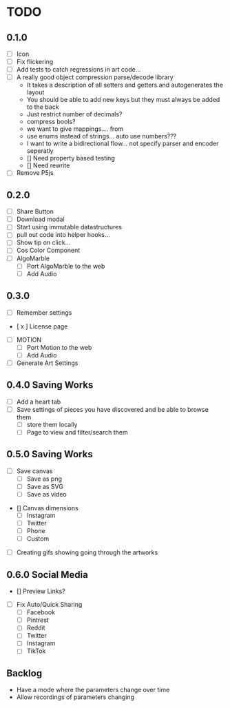 # TODO

## 0.1.0

- [ ] Icon
- [ ] Fix flickering
- [ ] Add tests to catch regressions in art code...
- [ ] A really good object compression parse/decode library
  - It takes a description of all setters and getters and autogenerates the layout
  - You should be able to add new keys but they must always be added to the back
  - Just restrict number of decimals?
  - compress bools?
  - we want to give mappings.... from
  - use enums instead of strings... auto use numbers???
  - I want to write a bidirectional flow... not specify parser and encoder seperatly
  - [] Need property based testing
  - [] Need rewrite
- [ ] Remove P5js

## 0.2.0

- [ ] Share Button
- [ ] Download modal
- [ ] Start using immutable datastructures
- [ ] pull out code into helper hooks...
- [ ] Show tip on click...
- [ ] Cos Color Component
- [ ] AlgoMarble
  - [ ] Port AlgoMarble to the web
  - [ ] Add Audio

## 0.3.0

- [ ] Remember settings
- [ x ] License page
- [ ] MOTION
  - [ ] Port Motion to the web
  - [ ] Add Audio
- [ ] Generate Art Settings

## 0.4.0 Saving Works

- [ ] Add a heart tab
- [ ] Save settings of pieces you have discovered and be able to browse them
  - [ ] store them locally
  - [ ] Page to view and filter/search them

## 0.5.0 Saving Works

- [ ] Save canvas
  - [ ] Save as png
  - [ ] Save as SVG
  - [ ] Save as video
- [] Canvas dimensions
  - [ ] Instagram
  - [ ] Twitter
  - [ ] Phone
  - [ ] Custom
- [ ] Creating gifs showing going through the artworks

## 0.6.0 Social Media

- [] Preview Links?
- [ ] Fix Auto/Quick Sharing
  - [ ] Facebook
  - [ ] Pintrest
  - [ ] Reddit
  - [ ] Twitter
  - [ ] Instagram
  - [ ] TikTok

## Backlog

- Have a mode where the parameters change over time
- Allow recordings of parameters changing
